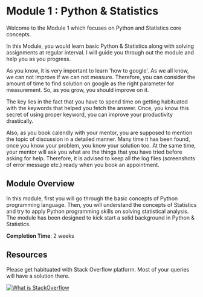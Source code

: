 # Module 1 : Python & Statistics

Welcome to the Module 1 which focuses on Python and Statistics core concepts.


In this Module, you would learn basic Python & Statistics along with solving assignments at regular interval. I will guide you through out the module and help you as you progress.

As you know, it is very important to learn 'how to google'. As we all know, we can not improve if we can not measure. Therefore, you can consider the amount of time to find solution on google as the right parameter for measurement. So, as you grow, you should improve on it.

The key lies in the fact that you have to spend time on getting habituated with the keywords that helped you fetch the answer. Once, you know this secret of using proper keyword, you can improve your productivity drastically.

Also, as you book calendly with your mentor, you are supposed to mention the topic of discussion in a detailed manner. Many time it has been found, once you know your problem, you know your solution too. At the same time, your mentor will ask you what are the things that you have tried before asking for help. Therefore, it is advised to keep all the log files (screenshots of error message etc.) ready when you book an appointment.

## Module Overview

In this module, first you will go through the basic concepts of Python programming language. Then, you will understand the concepts of Statistics and try to apply Python programming skills on solving statistical analysis. The module has been designed to kick start a solid background in Python & Statistics.

**Completion Time**: 2 weeks


## Resources

Please get habituated with Stack Overflow platform. 
Most of your queries will have a solution there.

[![What is StackOverflow](https://img.youtube.com/vi/QwS1r1mc888/0.jpg)](https://www.youtube.com/watch?v=QwS1r1mc888)





